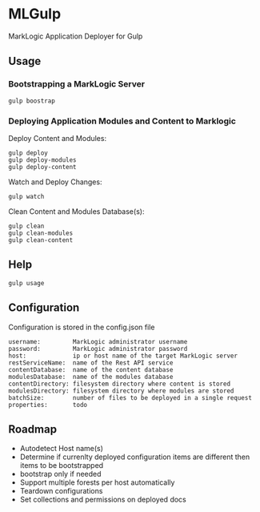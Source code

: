 # MLGulp
MarkLogic Application Deployer for Gulp

## Usage

### Bootstrapping a MarkLogic Server
    gulp boostrap

### Deploying Application Modules and Content to Marklogic
Deploy Content and Modules:

    gulp deploy
    gulp deploy-modules
    gulp deploy-content

Watch and Deploy Changes:

    gulp watch

Clean Content and Modules Database(s):

    gulp clean
    gulp clean-modules
    gulp clean-content

## Help
    gulp usage

## Configuration
Configuration is stored in the config.json file

    username:         MarkLogic administrator username
    password:         MarkLogic administrator password
    host:             ip or host name of the target MarkLogic server
    restServiceName:  name of the Rest API service
    contentDatabase:  name of the content database
    modulesDatabase:  name of the modules database
    contentDirectory: filesystem directory where content is stored
    modulesDirectory: filesystem directory where modules are stored
    batchSize:        number of files to be deployed in a single request
    properties:       todo
      

## Roadmap
* Autodetect Host name(s)
* Determine if currenlty deployed configuration items are different then items to be bootstrapped
 * bootstrap only if needed
* Support multiple forests per host automatically
* Teardown configurations
* Set collections and permissions on deployed docs
